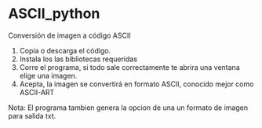 # ASCII_python
Conversión de imagen a  código ASCII 

1. Copia o descarga el código.
2. Instala los las bibliotecas requeridas
3. Corre el programa, si todo sale correctamente te abrira una ventana elige una imagen.
4. Acepta, la imagen se convertirá en formato ASCII, conocido mejor como ASCII-ART

Nota: El programa tambien genera la opcion de una un formato de imagen para salida txt.

